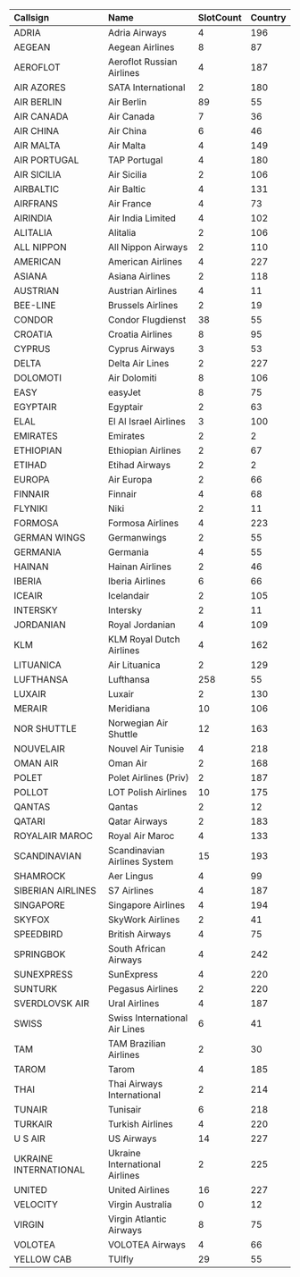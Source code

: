| Callsign | Name | SlotCount | Country |
| :--- | :--- | :--- | :--- |
| ADRIA | Adria Airways | 4 | 196 |
| AEGEAN | Aegean Airlines | 8 | 87 |
| AEROFLOT | Aeroflot Russian Airlines | 4 | 187 |
| AIR AZORES | SATA International | 2 | 180 |
| AIR BERLIN | Air Berlin | 89 | 55 |
| AIR CANADA | Air Canada | 7 | 36 |
| AIR CHINA | Air China | 6 | 46 |
| AIR MALTA | Air Malta | 4 | 149 |
| AIR PORTUGAL | TAP Portugal | 4 | 180 |
| AIR SICILIA | Air Sicilia | 2 | 106 |
| AIRBALTIC | Air Baltic | 4 | 131 |
| AIRFRANS | Air France | 4 | 73 |
| AIRINDIA | Air India Limited | 4 | 102 |
| ALITALIA | Alitalia | 2 | 106 |
| ALL NIPPON | All Nippon Airways | 2 | 110 |
| AMERICAN | American Airlines | 4 | 227 |
| ASIANA | Asiana Airlines | 2 | 118 |
| AUSTRIAN | Austrian Airlines | 4 | 11 |
| BEE-LINE | Brussels Airlines | 2 | 19 |
| CONDOR | Condor Flugdienst | 38 | 55 |
| CROATIA | Croatia Airlines | 8 | 95 |
| CYPRUS | Cyprus Airways | 3 | 53 |
| DELTA | Delta Air Lines | 2 | 227 |
| DOLOMOTI | Air Dolomiti | 8 | 106 |
| EASY | easyJet | 8 | 75 |
| EGYPTAIR | Egyptair | 2 | 63 |
| ELAL | El Al Israel Airlines | 3 | 100 |
| EMIRATES | Emirates | 2 | 2 |
| ETHIOPIAN | Ethiopian Airlines | 2 | 67 |
| ETIHAD | Etihad Airways | 2 | 2 |
| EUROPA | Air Europa | 2 | 66 |
| FINNAIR | Finnair | 4 | 68 |
| FLYNIKI | Niki | 2 | 11 |
| FORMOSA | Formosa Airlines | 4 | 223 |
| GERMAN WINGS | Germanwings | 2 | 55 |
| GERMANIA | Germania | 4 | 55 |
| HAINAN | Hainan Airlines | 2 | 46 |
| IBERIA | Iberia Airlines | 6 | 66 |
| ICEAIR | Icelandair | 2 | 105 |
| INTERSKY | Intersky | 2 | 11 |
| JORDANIAN | Royal Jordanian | 4 | 109 |
| KLM | KLM Royal Dutch Airlines | 4 | 162 |
| LITUANICA | Air Lituanica | 2 | 129 |
| LUFTHANSA | Lufthansa | 258 | 55 |
| LUXAIR | Luxair | 2 | 130 |
| MERAIR | Meridiana | 10 | 106 |
| NOR SHUTTLE | Norwegian Air Shuttle | 12 | 163 |
| NOUVELAIR | Nouvel Air Tunisie | 4 | 218 |
| OMAN AIR | Oman Air | 2 | 168 |
| POLET | Polet Airlines \(Priv\) | 2 | 187 |
| POLLOT | LOT Polish Airlines | 10 | 175 |
| QANTAS | Qantas | 2 | 12 |
| QATARI | Qatar Airways | 2 | 183 |
| ROYALAIR MAROC | Royal Air Maroc | 4 | 133 |
| SCANDINAVIAN | Scandinavian Airlines System | 15 | 193 |
| SHAMROCK | Aer Lingus | 4 | 99 |
| SIBERIAN AIRLINES | S7 Airlines | 4 | 187 |
| SINGAPORE | Singapore Airlines | 4 | 194 |
| SKYFOX | SkyWork Airlines | 2 | 41 |
| SPEEDBIRD | British Airways | 4 | 75 |
| SPRINGBOK | South African Airways | 4 | 242 |
| SUNEXPRESS | SunExpress | 4 | 220 |
| SUNTURK | Pegasus Airlines | 2 | 220 |
| SVERDLOVSK AIR | Ural Airlines | 4 | 187 |
| SWISS | Swiss International Air Lines | 6 | 41 |
| TAM | TAM Brazilian Airlines | 2 | 30 |
| TAROM | Tarom | 4 | 185 |
| THAI | Thai Airways International | 2 | 214 |
| TUNAIR | Tunisair | 6 | 218 |
| TURKAIR | Turkish Airlines | 4 | 220 |
| U S AIR | US Airways | 14 | 227 |
| UKRAINE INTERNATIONAL | Ukraine International Airlines | 2 | 225 |
| UNITED | United Airlines | 16 | 227 |
| VELOCITY | Virgin Australia | 0 | 12 |
| VIRGIN | Virgin Atlantic Airways | 8 | 75 |
| VOLOTEA | VOLOTEA Airways | 4 | 66 |
| YELLOW CAB | TUIfly | 29 | 55 |
